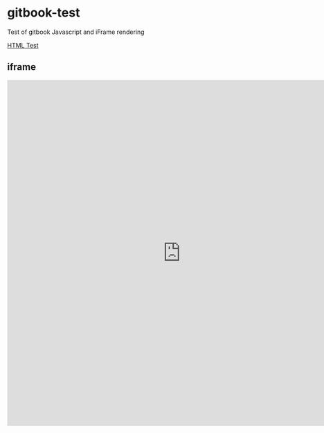 # gitbook-test
Test of gitbook Javascript and iFrame rendering

[HTML Test](test.html)


## iframe
<iframe height="800" width="800" src="https://craig-willis.github.io/" frameborder="0"></iframe>
